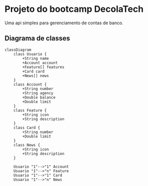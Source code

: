 
# Projeto do bootcamp DecolaTech

Uma api simples para gerenciamento de contas de banco.

## Diagrama de classes
```mermaid
classDiagram
    class Usuario {
        +String name
        +Account account
        +Feature[] features
        +Card card
        +News[] news
    }
    class Account {
        +String number
        +String agency
        +Double balance
        +Double limit
    }
    class Feature {
        +String icon
        +String description
    }
    class Card {
        +String number
        +Double limit
    }
    class News {
        +String icon
        +String description
    }

    Usuario "1"-->"1" Account
    Usuario "1"-->"n" Feature
    Usuario "1"-->"1" Card
    Usuario "1"-->"n" News

